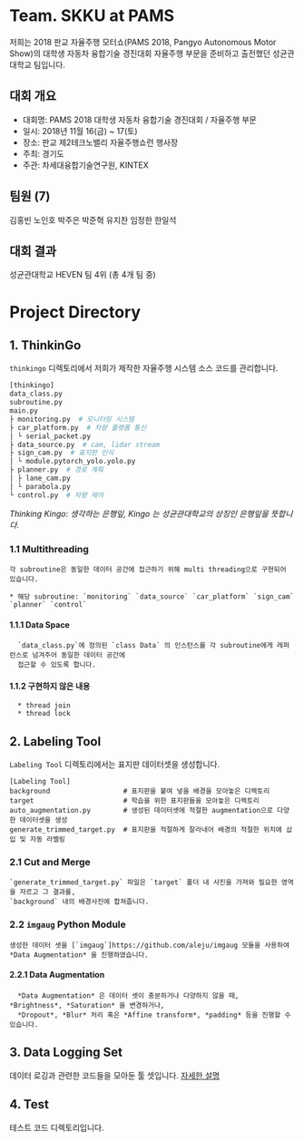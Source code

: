 # Team. SKKU at PAMS
저희는 2018 판교 자율주행 모터쇼(PAMS 2018, Pangyo Autonomous Motor Show)의 대학생 자동차 융합기술 경진대회 자율주행 부문을 준비하고 출전했던 성균관대학교 팀입니다.

## 대회 개요
* 대회명: PAMS 2018 대학생 자동차 융합기술 경진대회 / 자율주행 부문
* 일시: 2018년 11월 16(금) ~ 17(토)
* 장소: 판교 제2테크노밸리 자율주행쇼런 행사장
* 주최: 경기도
* 주관: 차세대융합기술연구원, KINTEX
## 팀원 (7)
김홍빈 노인호 박주은 박준혁 유지찬 임정한 한일석
## 대회 결과
성균관대학교 HEVEN 팀 4위 (총 4개 팀 중)

# Project Directory
## 1. ThinkinGo
  `thinkingo` 디렉토리에서 저희가 제작한 자율주행 시스템 소스 코드를 관리합니다.

  ```python
  [thinkingo]
  data_class.py
  subroutine.py
  main.py
  ├ monitoring.py  # 모니터링 시스템
  ├ car_platform.py  # 차량 플랫폼 통신
  │ └ serial_packet.py
  ├ data_source.py  # cam, lidar stream
  ├ sign_cam.py  # 표지판 인식
  │ └ module.pytorch_yolo.yolo.py
  ├ planner.py  # 경로 계획
  │ ├ lane_cam.py
  │ └ parabola.py
  └ control.py  # 차량 제어
  ```
  _Thinking Kingo: 생각하는 은행잎, Kingo 는 성균관대학교의 상징인 은행잎을 뜻합니다._

###  1.1 Multithreading
    각 subroutine은 동일한 데이터 공간에 접근하기 위해 multi threading으로 구현되어 있습니다.

    * 해당 subroutine: `monitoring` `data_source` `car_platform` `sign_cam` `planner` `control`

####    1.1.1 Data Space
      `data_class.py`에 정의된 `class Data` 의 인스턴스를 각 subroutine에게 레퍼런스로 넘겨주어 동일한 데이터 공간에
      접근할 수 있도록 합니다.

####     1.1.2 구현하지 않은 내용
      * thread join
      * thread lock

## 2. Labeling Tool
  `Labeling Tool` 디렉토리에서는 표지판 데이터셋을 생성합니다.

  ```text
  [Labeling Tool]
  background                  # 표지판을 붙여 넣을 배경을 모아놓은 디렉토리
  target                      # 학습을 위한 표지판들을 모아놓은 디렉토리
  auto_augmentation.py        # 생성된 데이터셋에 적절한 augmentation으로 다양한 데이터셋을 생성
  generate_trimmed_target.py  # 표지판을 적절하게 잘라내어 배경의 적절한 위치에 삽입 및 자동 라벨링
  ```

###   2.1 Cut and Merge
    `generate_trimmed_target.py` 파일은 `target` 폴더 내 사진을 가져와 필요한 영역을 자르고 그 결과를,
    `background` 내의 배경사진에 합쳐줍니다.

###   2.2 `imgaug` Python Module
    생성한 데이터 셋을 [`imgaug`]https://github.com/aleju/imgaug 모듈을 사용하여 *Data Augmentation* 을 진행하였습니다.

####      2.2.1 Data Augmentation
      *Data Augmentation* 은 데이터 셋이 충분하거나 다양하지 않을 때, *Brightness*, *Saturation* 을 변경하거나,
      *Dropout*, *Blur* 처리 혹은 *Affine transform*, *padding* 등을 진행할 수 있습니다.

## 3. Data Logging Set
  데이터 로깅과 관련한 코드들을 모아둔 툴 셋입니다. [자세한 설명](https://github.com/HongBeenKim/pams-skku/pull/4)

## 4. Test
  테스트 코드 디렉토리입니다.
